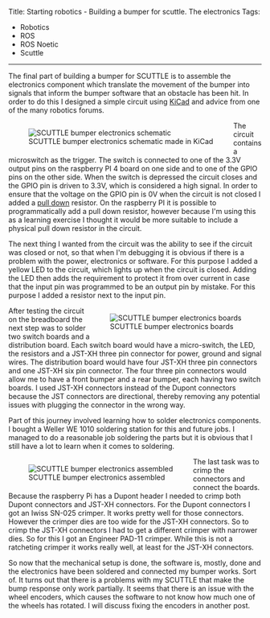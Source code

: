 Title: Starting robotics - Building a bumper for scuttle. The electronics
Tags:

- Robotics
- ROS
- ROS Noetic
- Scuttle

---

The final part of building a bumper for SCUTTLE is to assemble the electronics component which translate
the movement of the bumper into signals that inform the bumper software that an obstacle has been hit.
In order to do this I designed a simple circuit using [KiCad](https://www.kicad.org/) and advice from
one of the many robotics forums.

<figure style="float:left">
<img alt="SCUTTLE bumper electronics schematic" src="/assets/images/robotics/scuttle/scuttle-bumper-kicad.png" />
<figcaption>SCUTTLE bumper electronics schematic made in KiCad</figcaption>
</figure>

The circuit contains a microswitch as the trigger. The switch is connected to one of the 3.3V output
pins on the raspberry PI 4 board on one side and to one of the GPIO pins on the other side. When
the switch is depressed the circuit closes and the GPIO pin is driven to 3.3V, which is considered
a high signal. In order to ensure that the voltage on the GPIO pin is 0V when the circuit is not
closed I added a [pull down](https://en.wikipedia.org/wiki/Pull-up_resistor) resistor. On the
raspberry PI it is possible to programmatically add a pull down resistor, however because I'm
using this as a learning exercise I thought it would be more suitable to include a physical pull down
resistor in the circuit.

The next thing I wanted from the circuit was the ability to see if the circuit was closed or not, so
that when I'm debugging it is obvious if there is a problem with the power, electronics or software.
For this purpose I added a yellow LED to the circuit, which lights up when the circuit is closed.
Adding the LED then adds the requirement to protect it from over current in case that the input pin
was programmed to be an output pin by mistake. For this purpose I added a resistor next to the input
pin.

<figure style="float:right">
<img alt="SCUTTLE bumper electronics boards" src="/assets/images/robotics/scuttle/scuttle-bumper-electronics-boards.jpg" />
<figcaption>SCUTTLE bumper electronics boards</figcaption>
</figure>

After testing the circuit on the breadboard the next step was to solder two switch boards and
a distribution board. Each switch board would have a micro-switch, the LED, the resistors and a
JST-XH three pin connector for power, ground and signal wires.
The distribution board would have four JST-XH three pin connectors and one JST-XH six pin connector.
The four three pin connectors would allow me to have a front bumper and a rear bumper, each
having two switch boards. I used JST-XH connectors instead of the Dupont connectors because the
JST connectors are directional, thereby removing any potential issues with plugging the connector
in the wrong way.

Part of this journey involved learning how to solder electronics components. I bought a Weller WE 1010
soldering station for this and future jobs. I managed to do a reasonable job soldering the parts but
it is obvious that I still have a lot to learn when it comes to soldering.

<figure style="float:left">
<img alt="SCUTTLE bumper electronics assembled" src="/assets/images/robotics/scuttle/scuttle-bumper-assembled.jpg" />
<figcaption>SCUTTLE bumper electronics assembled</figcaption>
</figure>

The last task was to crimp the connectors and connect the boards. Because the raspberry Pi has a
Dupont header I needed to crimp both Dupont connectors and JST-XH connectors. For the Dupont connectors
I got an Iwiss SN-025 crimper. It works pretty well for those connectors. However the crimper dies are
too wide for the JST-XH connectors. So to crimp the JST-XH connectors I had to get a different
crimper with narrower dies. So for this I got an Engineer PAD-11 crimper. While this is not a
ratcheting crimper it works really well, at least for the JST-XH connectors.

So now that the mechanical setup is done, the software is, mostly, done and the electronics have
been soldered and connected my bumper works. Sort of. It turns out that there is a
problems with my SCUTTLE that make the bump response only work partially. It seems that
there is an issue with the wheel encoders, which causes the software to not know how much one of the
wheels has rotated. I will discuss fixing the encoders in another post.
